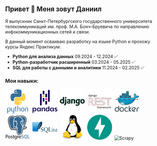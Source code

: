 ## Привет 👋 Меня зовут Даниил

Я выпускник Санкт-Петербургского государственного университета телекоммуникаций им. проф. М.А. Бонч-Бруевича по направлению инфокоммуникационных сетей и связи.  

В данный момент осваиваю разработку на языке Python и прохожу курсы Яндекс Практикум:
- **Python для анализа данных** 09.2024 - 12.2024 ✅
- **Python-разработчик расширенный** 03.2024 - 05.2025 ✅
- **SQL для работы с данными и аналитики** 11.2024 - 02.2025 ✅

### Мои навыки:

<div>
  <img src="https://github.com/devicons/devicon/blob/master/icons/python/python-original-wordmark.svg" title="Python3" alt="Python3" width="80" height="80"/>&nbsp;
  <img src="https://github.com/devicons/devicon/blob/master/icons/pandas/pandas-original-wordmark.svg" title="Pandas" alt="Pandas" width="80" height="80"/>&nbsp;
  <img src="https://github.com/devicons/devicon/blob/master/icons/django/django-plain-wordmark.svg" title="Django" alt="Django" width="80" height="80"/>&nbsp;
  <img src="https://github.com/devicons/devicon/blob/master/icons/djangorest/djangorest-original.svg" title="Django Rest Framework" alt="Django Rest Framework" width="80" height="80"/>&nbsp;
  <img src="https://github.com/devicons/devicon/blob/master/icons/docker/docker-original-wordmark.svg" title="Docker" alt="Docker" width="80" height="80"/>&nbsp;
  <img src="https://github.com/devicons/devicon/blob/master/icons/postgresql/postgresql-original-wordmark.svg" title="PostgreSQL" alt="PostgreSQL" width="80" height="80"/>&nbsp;
  <img src="https://github.com/devicons/devicon/blob/master/icons/sqlite/sqlite-original-wordmark.svg" title="SQLite" alt="SQLite" width="80" height="80"/>&nbsp;
  <img src="https://github.com/devicons/devicon/blob/master/icons/linux/linux-original.svg" title="Linux" alt="Linux" width="80" height="80"/>&nbsp;
  <img src="https://github.com/devicons/devicon/blob/master/icons/fastapi/fastapi-original.svg" title="FastAPI" alt="FastAPI" width="80" height="80"/>&nbsp;
  <img src="https://scrapy.org/img/scrapy-pros.png" title="Scrapy" alt="Scrapy" width="80" height="80"/>&nbsp;
</div>

<!--
**Danuuuq/Danuuuq** is a ✨ _special_ ✨ repository because its `README.md` (this file) appears on your GitHub profile.

Here are some ideas to get you started:

- 🔭 I’m currently working on ...
- 🌱 I’m currently learning ...
- 👯 I’m looking to collaborate on ...
- 🤔 I’m looking for help with ...
- 💬 Ask me about ...
- 📫 How to reach me: ...
- 😄 Pronouns: ...
- ⚡ Fun fact: ...
-->
